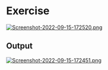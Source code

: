 # Exercise
[![Screenshot-2022-09-15-172520.png](https://i.postimg.cc/RZb8tRfG/Screenshot-2022-09-15-172520.png)](https://postimg.cc/JsZPVjpB)

## Output
[![Screenshot-2022-09-15-172451.png](https://i.postimg.cc/L5MGX8fp/Screenshot-2022-09-15-172451.png)](https://postimg.cc/5YnsK1n7)
